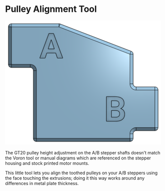 # Pulley Alignment Tool

![image](<ATinyShellScript 2WD AWD Pulley Alignment Tool.png> "Pulley Alignment Tool")

The GT20 pulley height adjustment on the A/B stepper shafts doesn't match the Voron tool or manual diagrams which are referenced on the stepper housing and stock printed motor mounts.

This little tool lets you align the toothed pulleys on your A/B steppers using the face touching the extrusions; doing it this way works around any differences in metal plate thickness.
